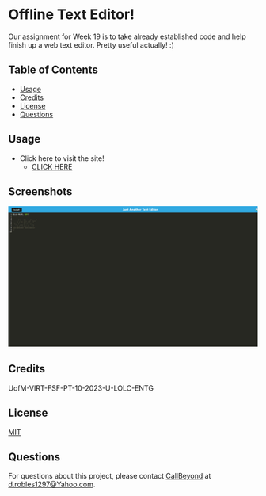 # Offline Text Editor!

Our assignment for Week 19 is to take already established code and help finish up a web text editor. Pretty useful actually! :)

## Table of Contents

- [Usage](#usage)
- [Credits](#credits)
- [License](https://choosealicense.com/licenses/mit/)
- [Questions](#questions)
## Usage
- Click here to visit the site!
    - [CLICK HERE](https://web-text-editor-1-h2g8.onrender.com/)



## Screenshots

![App Screenshot](/Assets/main.png)

## Credits

UofM-VIRT-FSF-PT-10-2023-U-LOLC-ENTG
## License

[MIT](https://choosealicense.com/licenses/mit/)

## Questions

For questions about this project, please contact [CallBeyond](https://github.com/CallBeyond) at d.robles1297@Yahoo.com.